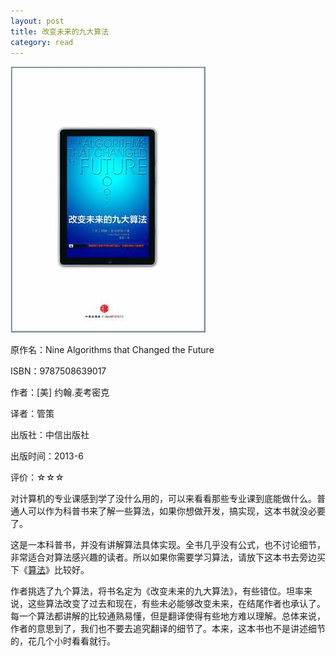 ```yaml
---
layout: post
title: 改变未来的九大算法
category: read
---
```

<img class="cover" src="/images/2013/11/9787508639017.jpg" />

原作名：Nine Algorithms that Changed the Future

ISBN：9787508639017

作者：[美] 约翰.麦考密克  

译者：管策   

出版社：中信出版社

出版时间：2013-6

评价：☆☆☆

对计算机的专业课感到学了没什么用的，可以来看看那些专业课到底能做什么。普通人可以作为科普书来了解一些算法，如果你想做开发，搞实现，这本书就没必要了。

这是一本科普书，并没有讲解算法具体实现。全书几乎没有公式，也不讨论细节，非常适合对算法感兴趣的读者。所以如果你需要学习算法，请放下这本书去旁边买下《[算法](http://book.douban.com/subject/19952400/)》比较好。

作者挑选了九个算法，将书名定为《改变未来的九大算法》，有些错位。坦率来说，这些算法改变了过去和现在，有些未必能够改变未来，在结尾作者也承认了。每一个算法都讲解的比较通熟易懂，但是翻译使得有些地方难以理解。总体来说，作者的意思到了，我们也不要去追究翻译的细节了。本来，这本书也不是讲述细节的，花几个小时看看就行。